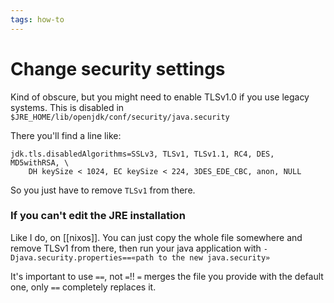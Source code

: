 ```yaml
---
tags: how-to
---
```


# Change security settings
Kind of obscure, but you might need to enable TLSv1.0 if you use legacy systems. This is disabled in `$JRE_HOME/lib/openjdk/conf/security/java.security`

There you'll find a line like:
```
jdk.tls.disabledAlgorithms=SSLv3, TLSv1, TLSv1.1, RC4, DES, MD5withRSA, \
    DH keySize < 1024, EC keySize < 224, 3DES_EDE_CBC, anon, NULL
```

So you just have to remove `TLSv1` from there.

### If you can't edit the JRE installation
Like I do, on [[nixos]]. You can just copy the whole file somewhere and remove TLSv1 from there, then run your java application with `-Djava.security.properties==«path to the new java.security»`

It's important to use `==`, not `=`!! `=` merges the file you provide with the default one, only `==` completely replaces it.
